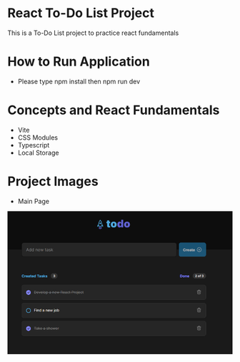# React To-Do List Project

This is a To-Do List project to practice react fundamentals

# How to Run Application

- Please type npm install then npm run dev

# Concepts and React Fundamentals

- Vite
- CSS Modules
- Typescript
- Local Storage

# Project Images

- Main Page

![Main Page](src/assets/todo-main.png)
